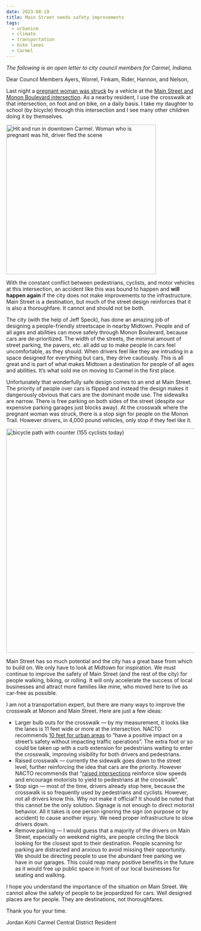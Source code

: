 ```yaml
---
date: 2023-08-19
title: Main Street needs safety improvements
tags:
  - urbanism
  - climate
  - transportation
  - bike lanes
  - Carmel
---
```


_The following is an open letter to city council members for Carmel, Indiana._

Dear Council Members Ayers, Worrel, Finkam, Rider, Hannon, and Nelson,

Last night a [pregnant woman was struck](https://www.reddit.com/r/Carmel/comments/15v3lso/hit_and_run_in_downtown_carmel_woman_who_is) by a vehicle at the [Main Street and Monon Boulevard intersection](https://goo.gl/maps/aBWW3M3hPH2rWXac8). As a nearby resident, I use the crosswalk at that intersection, on foot and on bike, on a daily basis. I take my daughter to school (by bicycle) through this intersection and I see many other children doing it by themselves.

<img src="https://i.imgur.com/7KLjoBZ.png" alt="Hit and run in downtown Carmel. Woman who is pregnant was hit, driver fled the scene" style="margin: 0 auto; width:400px" />

With the constant conflict between pedestrians, cyclists, and motor vehicles at this intersection, an accident like this was bound to happen and **will happen again** if the city does not make improvements to the infrastructure. Main Street is a destination, but much of the street design reinforces that it is also a thoroughfare. It cannot and should not be both.

The city (with the help of Jeff Speck), has done an amazing job of designing a people-friendly streetscape in nearby Midtown. People and of all ages and abilities can move safely through Monon Boulevard, because cars are de-prioritized. The width of the streets, the minimal amount of street parking, the pavers, etc. all add up to make people in cars feel uncomfortable, as they should. When drivers feel like they are intruding in a space designed for everything but cars, they drive cautiously. This is all great and is part of what makes Midtown a destination for people of all ages and abilities. It’s what sold me on moving to Carmel in the first place.

Unfortunately that wonderfully safe design comes to an end at Main Street. The priority of people over cars is flipped and instead the design makes it dangerously obvious that cars are the dominant mode use. The sidewalks are narrow. There is free parking on both sides of the street (despite our expensive parking garages just blocks away). At the crosswalk where the pregnant woman was struck, there is a stop sign for people on the Monon Trail. However drivers, in 4,000 pound vehicles, only stop if they feel like it.

<img src="https://i.imgur.com/KF1kmnu.jpg" alt="bicycle path with counter (155 cyclists today)" style="margin: 0 auto; width:600px" />

Main Street has so much potential and the city has a great base from which to build on. We only have to look at Midtown for inspiration. We must continue to improve the safety of Main Street (and the rest of the city) for people walking, biking, or rolling. It will only accelerate the success of local businesses and attract more families like mine, who moved here to live as car-free as possible.

I am not a transportation expert, but there are many ways to improve the crosswalk at Monon and Main Street. Here are just a few ideas:

- Larger bulb outs for the crosswalk — by my measurement, it looks like the lanes is 11 feet wide or more at the intersection. NACTO recommends [10 feet for urban areas](https://nacto.org/publication/urban-street-design-guide/street-design-elements/lane-width/) to “have a positive impact on a street’s safety without impacting traffic operations”. The extra foot or so could be taken up with a curb extension for pedestrians waiting to enter the crosswalk, improving visibility for both drivers and pedestrians.
- Raised crosswalk — currently the sidewalk goes down to the street level, further reinforcing the idea that cars are the priority. However NACTO recommends that “[raised intersections](https://nacto.org/publication/urban-street-design-guide/intersections/minor-intersections/raised-intersections/) reinforce slow speeds and encourage motorists to yield to pedestrians at the crosswalk”.
- Stop sign — most of the time, drivers already stop here, because the crosswalk is so frequently used by pedestrians and cyclists. However, not all drivers know this. Why not make it official? It should be noted that this cannot be the only solution. Signage is not enough to direct motorist behavior. All it takes is one person ignoring the sign (on purpose or by accident) to cause another injury. We need proper infrastructure to slow drivers down.
- Remove parking — I would guess that a majority of the drivers on Main Street, especially on weekend nights, are people circling the block looking for the closest spot to their destination. People scanning for parking are distracted and anxious to avoid missing their opportunity. We should be directing people to use the abundant free parking we have in our garages. This could reap many positive benefits in the future as it would free up public space in front of our local businesses for seating and walking.

I hope you understand the importance of the situation on Main Street. We cannot allow the safety of people to be jeopardized for cars. Well designed places are for people. They are destinations, not thoroughfares.

Thank you for your time.

Jordan Kohl
Carmel Central District Resident
